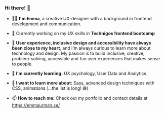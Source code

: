 ### Hi there! 👋

-  👩‍💻 **I'm Emma**, a creative UX-designer with a background in frontend development and communication.

- 🚀 Currently working on my UX skills in **Technigos frontend bootcamp** 

- 💛 **User experience, inclusive design and accessibility have always been close to my heart**, and I'm always curious to learn more about technology and design. My passion is to build inclusive, creative, problem-solving, accessible and fun user experiences that makes sense to people.

- 🌱 **I’m currently learning:** UX psychology, User Data and Analytics.

- 💭 **I want to learn more about:** Sass, advanced design techniques with CSS, animations (...the list is long! 😅)

- 📫 **How to reach me:** Check out my portfolio and contact details at https://emmaurman.se/
